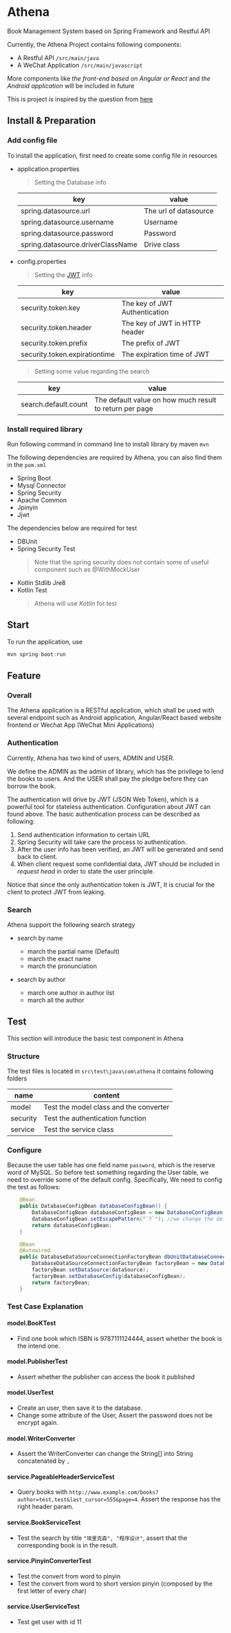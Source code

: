# Athena

Book Management System based on Spring Framework and Restful API

Currently, the Athena Project contains following components:

* A Restful API  `/src/main/java`
* A WeChat Application `/src/main/javascript`

More components like *the front-end based on Angular or React* and *the Android application* will be included in future

This is project is inspired by the question from [here](http://www.cnsoftbei.com/bencandy.php?fid=148&aid=1532)
## Install & Preparation
### Add config file
To install the application, first need to create some config file in resources
* application.properties

    > Setting the Database info

    key | value
    ----|------
    spring.datasource.url | The url of datasource
    spring.datasource.username | Username
    spring.datasource.password | Password
    spring.datasource.driverClassName | Drive class

* config.properties

    > Setting the [JWT](http://jwt.io) info

    key | value
    ----|------
    security.token.key|The key of JWT Authentication
    security.token.header | The key of JWT in HTTP header
    security.token.prefix | The prefix of JWT
    security.token.expirationtime | The expiration time of JWT

    > Setting some value regarding the search

    key | value
    ----| -----
    search.default.count| The default value on how much result to return per page

### Install required library
Run following command in command line to install library by maven `mvn`

The following dependencies are required by Athena, you can also find them in the `pom.xml`

* Spring Boot
* Mysql Connector
* Spring Security
* Apache Common
* Jpinyin
* Jjwt

The dependencies below are required for test

* DBUnit
* Spring Security Test
  > Note that the spring security does not contain some of useful component such as @WithMockUser
* Kotlin Stdlib Jre8
* Kotlin Test
  > Athena will use *Kotlin* for test


## Start
To run the application, use
```java
mvn spring-boot:run
```

## Feature
### Overall
The Athena application is a RESTful application, which shall be used with several endpoint such as Android application, Angular/React based website frontend or Wechat App (WeChat Mini Applications)

### Authentication
Currently, Athena has two kind of users, ADMIN and USER.

We define the ADMIN as the admin of library, which has the privilege to lend the books to users.
And the USER shall pay the pledge before they can borrow the book.

The authentication will drive by JWT (JSON Web Token), which is a powerful tool for stateless authentication. Configuration about JWT can found above. The basic authentication process can be described as following:


1. Send authentication information to certain URL
1. Spring Security will take care the process to authentication.
1. After the user info has been verified, an JWT will be generated and send back to client.
1. When client request some confidential data, JWT should be included in *request head* in order to state the user principle.


Notice that since the only authentication token is JWT, It is crucial for the client to protect JWT from leaking.

### Search
Athena support the following search strategy

* search by name
    * march the partial name (Default)
    * march the exact name
    * march the pronunciation

* search by author
    * march one author in author list
    * march all the author



## Test
This section will introduce the basic test component in Athena
### Structure
The test files is located in `src\test\java\com\athena` it contains following folders

name | content
-----|--------
model| Test the model class and the converter
security | Test the authentication function
service | Test the service class

### Configure
Because the user table has one field name `password`, which is the reserve word of MySQL. So before test something regarding the User table, we need to override some of the default config.
Specifically, We need to config the test as follows:
```java
    @Bean
    public DatabaseConfigBean databaseConfigBean() {
        DatabaseConfigBean databaseConfigBean = new DatabaseConfigBean();
        databaseConfigBean.setEscapePattern("`?`"); //we change the default config here.
        return databaseConfigBean;
    }

    @Bean
    @Autowired
    public DatabaseDataSourceConnectionFactoryBean dbUnitDatabaseConnection(DataSource dataSource, DatabaseConfigBean databaseConfigBean) {
        DatabaseDataSourceConnectionFactoryBean factoryBean = new DatabaseDataSourceConnectionFactoryBean();
        factoryBean.setDataSource(dataSource);
        factoryBean.setDatabaseConfig(databaseConfigBean);
        return factoryBean;
    }
```

### Test Case Explanation
#### model.BooKTest
* Find one book which ISBN is 9787111124444, assert whether the book is the intend one.

#### model.PublisherTest
* Assert whether the publisher can access the book it published

#### model.UserTest
* Create an user, then save it to the database.
* Change some attribute of the User, Assert the password does not be encrypt again.

#### model.WriterConverter
* Assert the WriterConverter can change the String[] into String concatenated by `,`

#### service.PageableHeaderServiceTest
* Query books with `http://www.example.com/books?author=test,test&last_cursor=555&page=4`. Assert the response has the right header param.

#### service.BookServiceTest
* Test the search by title `"埃里克森", "程序设计"`, assert that the corresponding book is in the result.

#### service.PinyinConverterTest
* Test the convert from word to pinyin
* Test the convert from word to short version pinyin (composed by the first letter of every char)

#### service.UserServiceTest
* Test get user with id 11